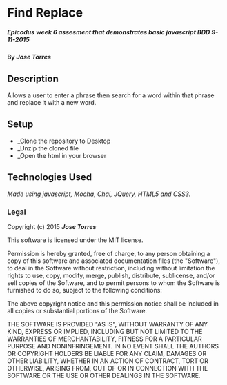 # Find Replace

##### Epicodus week 6 assesment that demonstrates basic javascript BDD 9-11-2015

#### By _**Jose Torres**_

## Description

Allows a user to enter a phrase then search for a word within that phrase and replace it with a new word.

## Setup

* _Clone the repository to Desktop
* _Unzip the cloned file
* _Open the html in your browser


## Technologies Used

_Made using javascript, Mocha, Chai, JQuery, HTML5 and CSS3._

### Legal


Copyright (c) 2015 **_Jose Torres_**

This software is licensed under the MIT license.

Permission is hereby granted, free of charge, to any person obtaining a copy
of this software and associated documentation files (the "Software"), to deal
in the Software without restriction, including without limitation the rights
to use, copy, modify, merge, publish, distribute, sublicense, and/or sell
copies of the Software, and to permit persons to whom the Software is
furnished to do so, subject to the following conditions:

The above copyright notice and this permission notice shall be included in
all copies or substantial portions of the Software.

THE SOFTWARE IS PROVIDED "AS IS", WITHOUT WARRANTY OF ANY KIND, EXPRESS OR
IMPLIED, INCLUDING BUT NOT LIMITED TO THE WARRANTIES OF MERCHANTABILITY,
FITNESS FOR A PARTICULAR PURPOSE AND NONINFRINGEMENT. IN NO EVENT SHALL THE
AUTHORS OR COPYRIGHT HOLDERS BE LIABLE FOR ANY CLAIM, DAMAGES OR OTHER
LIABILITY, WHETHER IN AN ACTION OF CONTRACT, TORT OR OTHERWISE, ARISING FROM,
OUT OF OR IN CONNECTION WITH THE SOFTWARE OR THE USE OR OTHER DEALINGS IN
THE SOFTWARE.
